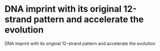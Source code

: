 # DNA imprint with its original 12-strand pattern and accelerate the evolution

DNA imprint with its original 12-strand pattern and accelerate the evolution